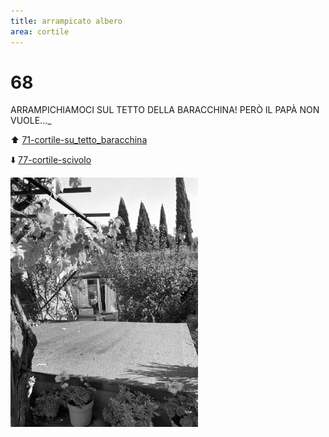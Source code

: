 ```yaml
---
title: arrampicato albero
area: cortile
---
```

# 68
ARRAMPICHIAMOCI SUL TETTO DELLA BARACCHINA!
PERÒ IL PAPÀ NON VUOLE..._

⬆️ [71-cortile-su_tetto_baracchina](71-cortile-su_tetto_baracchina.md)

⬇️ [77-cortile-scivolo](77-cortile-scivolo.md)

![foto_46](_assets/preview/foto_46.jpg)